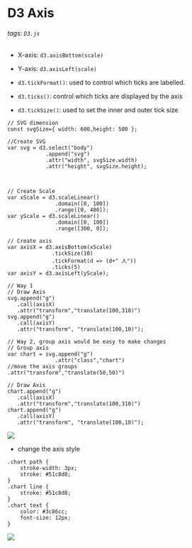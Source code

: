 # D3 Axis
###### tags: `D3.js`

* X-axis: `d3.axisBottom(scale)`
* Y-axis: `d3.axisLeft(scale)` 

* `d3.tickFormat()`: used to control which ticks are labelled.
* `d3.ticks()`: control which ticks are displayed by the axis
* `d3.tickSize()`:  used to set the inner and outer tick size

```javascript=
// SVG dimension
const svgSize={ width: 600,height: 500 };

//Create SVG
var svg = d3.select("body")
            .append("svg")
            .attr("width", svgSize.width)
            .attr("height", svgSize.height);


            
// Create Scale
var xScale = d3.scaleLinear()
               .domain([0, 100])
               .range([0, 400]);
var yScale = d3.scaleLinear()
               .domain([0, 100])
               .range([300, 0]);

// Create axis
var axisX = d3.axisBottom(xScale) 
              .tickSize(10)
              .tickFormat(d => (d+" 人"))
              .ticks(5)
var axisY = d3.axisLeft(yScale);

// Way 1
// Draw Axis
svg.append("g")
   .call(axisX)
   .attr("transform","translate(100,310)")
svg.append("g")
   .call(axisY)
   .attr("transform", "translate(100,10)");

// Way 2, group axis would be easy to make changes
// Group axis
var chart = svg.append("g")
               .attr("class","chart")
//move the axis groups               .attr("transform","translate(50,50)")

// Draw Axis
chart.append("g")
   .call(axisX)
   .attr("transform","translate(100,310)")
chart.append("g")
   .call(axisY)
   .attr("transform", "translate(100,10)");
```
![](https://i.imgur.com/tpFeaEw.png)

* change the axis style
```css=
.chart path {
    stroke-width: 3px;
    stroke: #51c8d8;
}
.chart line {
    stroke: #51c8d8;
}
.chart text {
    color: #3c86cc;
    font-size: 12px;
}
```
![](https://i.imgur.com/ghHLWnn.png)
